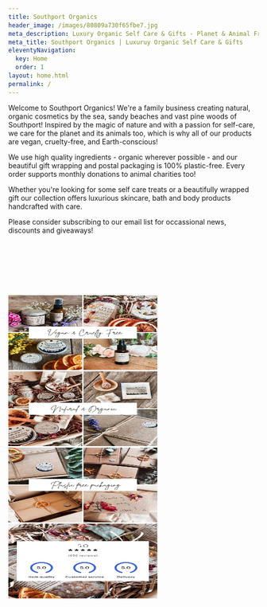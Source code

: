 ```yaml
---
title: Southport Organics
header_image: /images/80809a730f65fbe7.jpg
meta_description: Luxury Organic Self Care & Gifts - Planet & Animal Friendly
meta_title: Southport Organics | Luxuruy Organic Self Care & Gifts
eleventyNavigation:
  key: Home
  order: 1
layout: home.html
permalink: /
---
```

Welcome to Southport Organics! We're a family business creating natural, organic cosmetics by the sea, sandy beaches and vast pine woods of Southport! Inspired by the magic of nature and with a passion for self-care, we care for the planet and its animals too, which is why all of our products are vegan, cruelty-free, and Earth-conscious!

We use high quality ingredients - organic wherever possible - and our beautiful gift wrapping and postal packaging is 100% plastic-free. Every order supports monthly donations to animal charities too!

Whether you're looking for some self care treats or a beautifully wrapped gift our collection offers luxurious skincare, bath and body products handcrafted with care.

Please consider subscribing to our email list for occassional news, discounts and giveaways!

<div style="min-height: 58px;max-width: 440px;margin: 2rem auto;width: 100%"><script src="https://cdn.jsdelivr.net/ghost/signup-form@~0.2/umd/signup-form.min.js" data-button-color="#000000" data-button-text-color="#FFFFFF" data-site="https://news.southportorganics.co.uk/" data-locale="en" async></script></div>

<div class="homepage-images">
  <img
    src="/images/homepage-1.jpg"
    alt=""
    eleventy:widths="204,306"
    sizes="auto" />
  <img
    src="/images/homepage-2.jpg"
    alt=""
    eleventy:widths="204,306"
    sizes="auto" />
  <img
    src="/images/homepage-3.jpg"
    alt=""
    eleventy:widths="204,306"
    sizes="auto" />
  <img
    src="/images/homepage-5.jpg"
    alt=""
    eleventy:widths="204,306"
    sizes="auto" />
</div>
